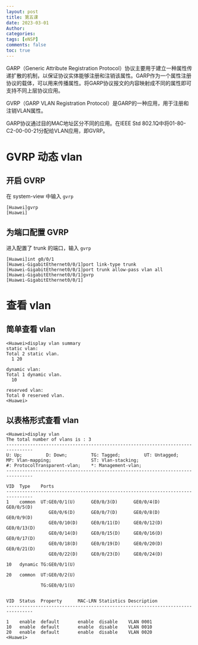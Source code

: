 ```yaml
---
layout: post
title: 第五课
date: 2023-03-01
Author: 
categories: 
tags: [eNSP]
comments: false
toc: true
---
```


GARP（Generic Attribute Registration Protocol）协议主要用于建立一种属性传递扩散的机制，以保证协议实体能够注册和注销该属性。GARP作为一个属性注册协议的载体，可以用来传播属性。将GARP协议报文的内容映射成不同的属性即可支持不同上层协议应用。

GVRP（GARP VLAN Registration Protocol）是GARP的一种应用，用于注册和注销VLAN属性。

GARP协议通过目的MAC地址区分不同的应用。在IEEE Std 802.1Q中将01-80-C2-00-00-21分配给VLAN应用，即GVRP。

# GVRP 动态 vlan

## 开启 GVRP

在 system-view 中输入 `gvrp`

```shell
[Huawei]gvrp
[Huawei]
```

## 为端口配置 GVRP

进入配置了 trunk 的端口，输入 `gvrp`
```shell
[Huawei]int g0/0/1
[Huawei-GigabitEthernet0/0/1]port link-type trunk
[Huawei-GigabitEthernet0/0/1]port trunk allow-pass vlan all
[Huawei-GigabitEthernet0/0/1]gvrp
[Huawei-GigabitEthernet0/0/1]
```

# 查看 vlan

## 简单查看 vlan

```shell
<Huawei>display vlan summary
static vlan:
Total 2 static vlan.
  1 20 

dynamic vlan:
Total 1 dynamic vlan.
  10 

reserved vlan:
Total 0 reserved vlan.
<Huawei>
```

## 以表格形式查看 vlan

```shell
<Huawei>display vlan
The total number of vlans is : 3
--------------------------------------------------------------------------------
U: Up;         D: Down;         TG: Tagged;         UT: Untagged;
MP: Vlan-mapping;               ST: Vlan-stacking;
#: ProtocolTransparent-vlan;    *: Management-vlan;
--------------------------------------------------------------------------------

VID  Type    Ports                                                          
--------------------------------------------------------------------------------
1    common  UT:GE0/0/1(U)      GE0/0/3(D)      GE0/0/4(D)      GE0/0/5(D)      
                GE0/0/6(D)      GE0/0/7(D)      GE0/0/8(D)      GE0/0/9(D)      
                GE0/0/10(D)     GE0/0/11(D)     GE0/0/12(D)     GE0/0/13(D)     
                GE0/0/14(D)     GE0/0/15(D)     GE0/0/16(D)     GE0/0/17(D)     
                GE0/0/18(D)     GE0/0/19(D)     GE0/0/20(D)     GE0/0/21(D)     
                GE0/0/22(D)     GE0/0/23(D)     GE0/0/24(D)                     

10   dynamic TG:GE0/0/1(U)                                                      

20   common  UT:GE0/0/2(U)                                                      

             TG:GE0/0/1(U)                                                      


VID  Status  Property      MAC-LRN Statistics Description      
--------------------------------------------------------------------------------

1    enable  default       enable  disable    VLAN 0001                         
10   enable  default       enable  disable    VLAN 0010                         
20   enable  default       enable  disable    VLAN 0020                         
<Huawei>
```
